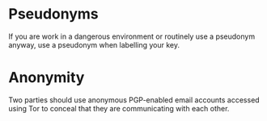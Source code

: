 [Title]: # (Sharing your public PGP key)
[Order]: # (4)

# Pseudonyms 

If you are work in a dangerous environment or routinely use a pseudonym anyway, use a pseudonym when labelling your key.

# Anonymity

Two parties should use anonymous PGP-enabled email accounts accessed using Tor to conceal that they are communicating with each other. 
